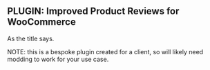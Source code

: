 ## PLUGIN: Improved Product Reviews for WooCommerce

As the title says. 

NOTE: this is a bespoke plugin created for a client, so will likely need modding to work for your use case.
